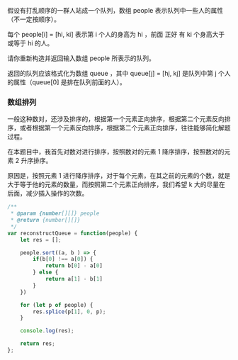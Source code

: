 假设有打乱顺序的一群人站成一个队列，数组 people 表示队列中一些人的属性（不一定按顺序）。

每个 people[i] = [hi, ki] 表示第 i 个人的身高为 hi ，前面 正好 有 ki 个身高大于或等于 hi 的人。

请你重新构造并返回输入数组 people 所表示的队列。

返回的队列应该格式化为数组 queue ，其中 queue[j] = [hj, kj] 是队列中第 j 个人的属性（queue[0] 是排在队列前面的人）。



### 数组排列

一般这种数对，还涉及排序的，根据第一个元素正向排序，根据第二个元素反向排序，或者根据第一个元素反向排序，根据第二个元素正向排序，往往能够简化解题过程。

在本题目中，我首先对数对进行排序，按照数对的元素 1 降序排序，按照数对的元素 2 升序排序。

原因是，按照元素 1 进行降序排序，对于每个元素，在其之前的元素的个数，就是大于等于他的元素的数量，而按照第二个元素正向排序，我们希望 k 大的尽量在后面，减少插入操作的次数。

```js
/**
 * @param {number[][]} people
 * @return {number[][]}
 */
var reconstructQueue = function(people) {
    let res = [];

    people.sort((a, b ) => {
        if(b[0] !== a[0]) {
            return b[0] - a[0]
        } else {
            return a[1] - b[1]
        }
    })

    for (let p of people) {
        res.splice(p[1], 0, p);
    }

    console.log(res);

    return res;
};
```

